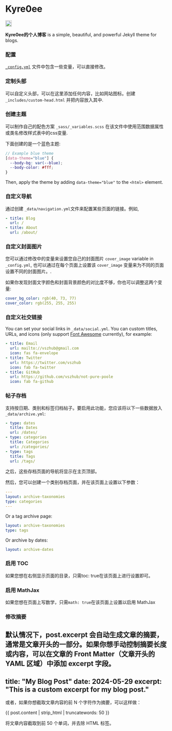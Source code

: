 # Kyre0ee <!-- omit in toc -->

<a href="https://jekyll-themes.com">
  <img src="https://img.shields.io/badge/featured%20on-JekyllThemes-red.svg" height="20" alt="Jekyll Themes Shield" >
</a>

**Kyre0ee的个人博客** is a simple, beautiful, and powerful Jekyll theme for blogs. 

### 配置

 [`_config.yml`](_config.yml) 文件中包含一些变量，可以直接修改。

### 定制头部

可以自定义头部，可以在这里添加任何内容，比如网站图标。创建 `_includes/custom-head.html` 并把内容放入其中.

### 创建主题

可以制作自己的配色方案 `_sass/_variables.scss` 在该文件中使用范围数据属性或类名修改样式表中的css变量.

下面创建的是一个蓝色主题:

```scss
// Example blue theme
[data-theme="blue"] {
  --body-bg: var(--blue);
  --body-color: #fff;
}
```

Then, apply the theme by adding `data-theme="blue"` to the `<html>` element.

### 自定义导航

通过创建 `_data/navigation.yml`文件来配置某些页面的链接。例如,

```yml
- title: Blog
  url: /
- title: About
  url: /about/
```

### 自定义封面图片

您可以通过修改中的变量来设置您自己的封面图片 `cover_image` variable in `_config.yml`, 也可以通过在每个页面上设置该 `cover_image` 变量来为不同的页面设置不同的封面图片。.

如果你发现封面文字颜色和封面背景颜色的对比度不够，你也可以调整这两个变量:

```yml
cover_bg_color: rgb(40, 73, 77)
cover_color: rgb(255, 255, 255)
```

### 自定义社交链接

You can set your social links in `_data/social.yml`. You can custom titles, URLs, and icons (only support [Font Awesome](https://fontawesome.com/) currently), for example:

```yml
- title: Email
  url: mailto://vszhub@gmail.com
  icon: fas fa-envelope
- title: Twitter
  url: https://twitter.com/vszhub
  icon: fab fa-twitter
- title: GitHub
  url: https://github.com/vszhub/not-pure-poole
  icon: fab fa-github
```

### 帖子存档

支持按日期、类别和标签归档帖子。要启用此功能，您应该将以下一些数据放入 `_data/archive.yml`:

```yml
- type: dates
  title: Dates
  url: /dates/
- type: categories
  title: Categories
  url: /categories/
- type: tags
  title: Tags
  url: /tags/
```

之后，这些存档页面的导航将显示在主页顶部。

然后，您可以创建一个类别存档页面，并在该页面上设置以下参数：

```yml
---
layout: archive-taxonomies
type: categories
---
```

Or a tag archive page:

```yml
layout: archive-taxonomies
type: tags
```

Or archive by dates:

```yml
layout: archive-dates
```

### 启用 TOC

如果您想在右侧显示页面的目录，只需toc: true在该页面上进行设置即可。

### 启用 MathJax

如果您想在页面上写数学，只需`math: true`在该页面上设置以启用 MathJax  

### 修改摘要  
默认情况下，post.excerpt 会自动生成文章的摘要，通常是文章开头的一部分。如果你想手动控制摘要长度或内容，可以在文章的 Front Matter（文章开头的 YAML 区域）中添加 excerpt 字段。
---
title: "My Blog Post"
date: 2024-05-29
excerpt: "This is a custom excerpt for my blog post."
---
或者，如果你想截取文章内容的前 N 个字符作为摘要，可以这样做：
<p>{{ post.content | strip_html | truncatewords: 50 }}</p>  
将文章内容截取到前 50 个单词，并去除 HTML 标签。

